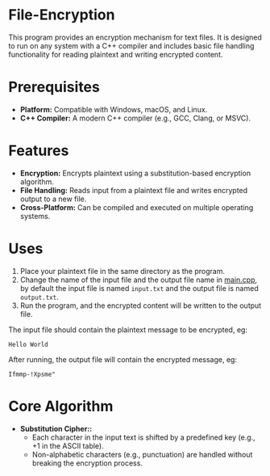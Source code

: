 # File-Encryption
This program provides an encryption mechanism for text files. It is designed to run on any system with a C++ compiler and includes basic file handling functionality for reading plaintext and writing encrypted content.

# Prerequisites
- **Platform:** Compatible with Windows, macOS, and Linux.
- **C++ Compiler:** A modern C++ compiler (e.g., GCC, Clang, or MSVC).

# Features
- **Encryption:** Encrypts plaintext using a substitution-based encryption algorithm.
- **File Handling:** Reads input from a plaintext file and writes encrypted output to a new file.
- **Cross-Platform:** Can be compiled and executed on multiple operating systems.

# Uses
1. Place your plaintext file in the same directory as the program.
2. Change the name of the input file and the output file name in [main.cpp](./main.cpp), by default the input file is named ```input.txt``` and the output file is named ```output.txt```.
3. Run the program, and the encrypted content will be written to the output file.

The input file should contain the plaintext message to be encrypted, eg:
```
Hello World
```
After running, the output file will contain the encrypted message, eg:
```
Ifmmp-!Xpsme"
```

# Core Algorithm
- **Substitution Cipher::**
  - Each character in the input text is shifted by a predefined key (e.g., +1 in the ASCII table).
  - Non-alphabetic characters (e.g., punctuation) are handled without breaking the encryption process.
 

